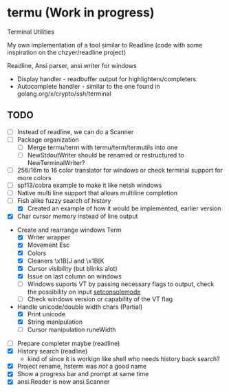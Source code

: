 termu (Work in progress)
=============

Terminal Utilities

My own implementation of a tool similar to Readline
(code with some inspiration on the chzyer/readline project)

Readline, Ansi parser, ansi writer for windows

* Display handler - readbuffer output for highlighters/completers
* Autocomplete handler - similar to the one found in golang.org/x/crypto/ssh/terminal

TODO
----------
* [ ] Instead of readline, we can do a Scanner
* [ ] Package organization
  * [ ] Merge termu/term with termu/term/termutils into one
  * [ ] NewStdoutWriter should be renamed or restructured to NewTerminalWriter?
* [ ] 256/16m to 16 color translator for windows or check terminal support for
  more colors
* [ ] spf13/cobra example to make it like netsh windows
* [ ] Native multi line support that allows multiline completion
* [ ] Fish alike fuzzy search of history
  * [X] Created an example of how it would be implemented, earlier version
* [X] Char cursor memory instead of line output
* Create and rearrange windows Term
  * [X] Writer wrapper
  * [X] Movement Esc
  * [X] Colors
  * [X] Cleaners \x1B[J and \x1B[K
  * [X] Cursor visibility (but blinks alot)
  * [X] Issue on last column on windows
  * [ ] Windows suports VT by passing necessary flags to output, check
    the possibility on input
    [setconsolemode](https://docs.microsoft.com/en-us/windows/console/setconsolemode)
  * [ ] Check windows version or capability of the VT flag
* Handle unicode/double width chars (Partial)
  * [X] Print unicode
  * [X] String manipulation
  * [ ] Cursor manipulation runeWidth
* [ ] Prepare completer maybe (readline)
* [X] History search (readline)
  * kind of since it is workign like shell who needs history back search?
* [X] Project rename, hsterm was *not* a good name
* [X] Show a progress bar and prompt at same time
* [X] ansi.Reader is now ansi.Scanner
